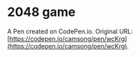 # 2048 game

A Pen created on CodePen.io. Original URL: [https://codepen.io/camsong/pen/wcKrg](https://codepen.io/camsong/pen/wcKrg).

